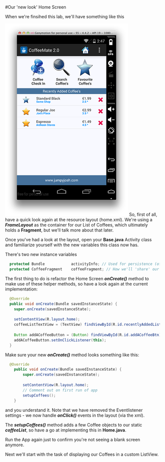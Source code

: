 #Our 'new look' Home Screen

When we're finsihed this lab, we'll have something like this

![](../img/lab0301.png)
So, first of all, have a quick look again at the resource layout (home.xml). We're using a <b><i>FrameLayout</i></b> as the container for our List of Coffees, which ultimately holds a <b>Fragment</b>, but we'll talk more about that later.

Once you've had a look at the layout, open your <b>Base.java</b> Activity class and familiarize yourself with the new variables this class now has. 

There's two new instance variables 

~~~java
  protected Bundle            activityInfo; // Used for persistence (of sorts)
  protected CoffeeFragment    coffeeFragment; // How we'll 'share' our List of Coffees between Activities
~~~

The first thing to do is refactor the Home Screen <b><i>onCreate()</i></b> method to make use of these helper methods, so have a look again at the current implementation:

~~~java
  @Override
  public void onCreate(Bundle savedInstanceState) {
    super.onCreate(savedInstanceState);

    setContentView(R.layout.home);
    coffeeListTextView = (TextView) findViewById(R.id.recentlyAddedListEmpty);

    Button addACoffeeButton = (Button) findViewById(R.id.addACoffeeBtn);
    addACoffeeButton.setOnClickListener(this);
  }
~~~

Make sure your new <b><i>onCreate()</i></b> method looks something like this:

~~~java
  @Override
    public void onCreate(Bundle savedInstanceState) {
        super.onCreate(savedInstanceState);
     
        setContentView(R.layout.home);
        // Comment out on first run of app
        setupCoffees(); 
    }
~~~

and you understand it. Note that we have removed the Eventlistener settings - we now handle <b><i>onClick()</i></b> events in the layout (via the xml).

The <b><i>setupCoffees()</i></b> method adds a few Coffee objects to our static <b><i>coffeeList</i></b>, so have a go at implementing this in <b>Home.java</b>.

Run the App again just to confirm you're not seeing a blank screen anymore.

Next we'll start with the task of displaying our Coffees in a custom ListView.